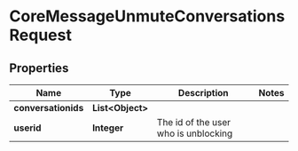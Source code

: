 

# CoreMessageUnmuteConversationsRequest


## Properties

| Name | Type | Description | Notes |
|------------ | ------------- | ------------- | -------------|
|**conversationids** | **List&lt;Object&gt;** |  |  |
|**userid** | **Integer** | The id of the user who is unblocking |  |



